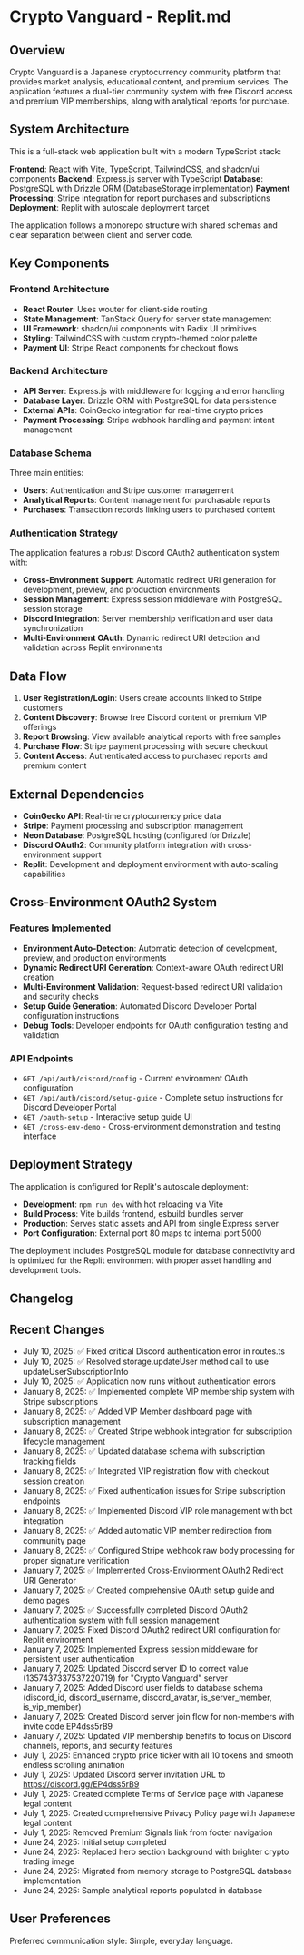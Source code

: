 # Crypto Vanguard - Replit.md

## Overview

Crypto Vanguard is a Japanese cryptocurrency community platform that provides market analysis, educational content, and premium services. The application features a dual-tier community system with free Discord access and premium VIP memberships, along with analytical reports for purchase.

## System Architecture

This is a full-stack web application built with a modern TypeScript stack:

**Frontend**: React with Vite, TypeScript, TailwindCSS, and shadcn/ui components
**Backend**: Express.js server with TypeScript
**Database**: PostgreSQL with Drizzle ORM (DatabaseStorage implementation)
**Payment Processing**: Stripe integration for report purchases and subscriptions
**Deployment**: Replit with autoscale deployment target

The application follows a monorepo structure with shared schemas and clear separation between client and server code.

## Key Components

### Frontend Architecture
- **React Router**: Uses wouter for client-side routing
- **State Management**: TanStack Query for server state management
- **UI Framework**: shadcn/ui components with Radix UI primitives
- **Styling**: TailwindCSS with custom crypto-themed color palette
- **Payment UI**: Stripe React components for checkout flows

### Backend Architecture
- **API Server**: Express.js with middleware for logging and error handling
- **Database Layer**: Drizzle ORM with PostgreSQL for data persistence
- **External APIs**: CoinGecko integration for real-time crypto prices
- **Payment Processing**: Stripe webhook handling and payment intent management

### Database Schema
Three main entities:
- **Users**: Authentication and Stripe customer management
- **Analytical Reports**: Content management for purchasable reports
- **Purchases**: Transaction records linking users to purchased content

### Authentication Strategy
The application features a robust Discord OAuth2 authentication system with:
- **Cross-Environment Support**: Automatic redirect URI generation for development, preview, and production environments
- **Session Management**: Express session middleware with PostgreSQL session storage
- **Discord Integration**: Server membership verification and user data synchronization
- **Multi-Environment OAuth**: Dynamic redirect URI detection and validation across Replit environments

## Data Flow

1. **User Registration/Login**: Users create accounts linked to Stripe customers
2. **Content Discovery**: Browse free Discord content or premium VIP offerings
3. **Report Browsing**: View available analytical reports with free samples
4. **Purchase Flow**: Stripe payment processing with secure checkout
5. **Content Access**: Authenticated access to purchased reports and premium content

## External Dependencies

- **CoinGecko API**: Real-time cryptocurrency price data
- **Stripe**: Payment processing and subscription management
- **Neon Database**: PostgreSQL hosting (configured for Drizzle)
- **Discord OAuth2**: Community platform integration with cross-environment support
- **Replit**: Development and deployment environment with auto-scaling capabilities

## Cross-Environment OAuth2 System

### Features Implemented
- **Environment Auto-Detection**: Automatic detection of development, preview, and production environments
- **Dynamic Redirect URI Generation**: Context-aware OAuth redirect URI creation
- **Multi-Environment Validation**: Request-based redirect URI validation and security checks
- **Setup Guide Generation**: Automated Discord Developer Portal configuration instructions
- **Debug Tools**: Developer endpoints for OAuth configuration testing and validation

### API Endpoints
- `GET /api/auth/discord/config` - Current environment OAuth configuration
- `GET /api/auth/discord/setup-guide` - Complete setup instructions for Discord Developer Portal
- `GET /oauth-setup` - Interactive setup guide UI
- `GET /cross-env-demo` - Cross-environment demonstration and testing interface

## Deployment Strategy

The application is configured for Replit's autoscale deployment:
- **Development**: `npm run dev` with hot reloading via Vite
- **Build Process**: Vite builds frontend, esbuild bundles server
- **Production**: Serves static assets and API from single Express server
- **Port Configuration**: External port 80 maps to internal port 5000

The deployment includes PostgreSQL module for database connectivity and is optimized for the Replit environment with proper asset handling and development tools.

## Changelog

## Recent Changes  
- July 10, 2025: ✅ Fixed critical Discord authentication error in routes.ts
- July 10, 2025: ✅ Resolved storage.updateUser method call to use updateUserSubscriptionInfo
- July 10, 2025: ✅ Application now runs without authentication errors
- January 8, 2025: ✅ Implemented complete VIP membership system with Stripe subscriptions
- January 8, 2025: ✅ Added VIP Member dashboard page with subscription management  
- January 8, 2025: ✅ Created Stripe webhook integration for subscription lifecycle management
- January 8, 2025: ✅ Updated database schema with subscription tracking fields
- January 8, 2025: ✅ Integrated VIP registration flow with checkout session creation
- January 8, 2025: ✅ Fixed authentication issues for Stripe subscription endpoints
- January 8, 2025: ✅ Implemented Discord VIP role management with bot integration
- January 8, 2025: ✅ Added automatic VIP member redirection from community page
- January 8, 2025: ✅ Configured Stripe webhook raw body processing for proper signature verification
- January 7, 2025: ✅ Implemented Cross-Environment OAuth2 Redirect URI Generator
- January 7, 2025: ✅ Created comprehensive OAuth setup guide and demo pages
- January 7, 2025: ✅ Successfully completed Discord OAuth2 authentication system with full session management
- January 7, 2025: Fixed Discord OAuth2 redirect URI configuration for Replit environment  
- January 7, 2025: Implemented Express session middleware for persistent user authentication
- January 7, 2025: Updated Discord server ID to correct value (1357437337537220719) for "Crypto Vanguard" server
- January 7, 2025: Added Discord user fields to database schema (discord_id, discord_username, discord_avatar, is_server_member, is_vip_member)
- January 7, 2025: Created Discord server join flow for non-members with invite code EP4dss5rB9
- January 7, 2025: Updated VIP membership benefits to focus on Discord channels, reports, and security features
- July 1, 2025: Enhanced crypto price ticker with all 10 tokens and smooth endless scrolling animation
- July 1, 2025: Updated Discord server invitation URL to https://discord.gg/EP4dss5rB9
- July 1, 2025: Created complete Terms of Service page with Japanese legal content
- July 1, 2025: Created comprehensive Privacy Policy page with Japanese legal content
- July 1, 2025: Removed Premium Signals link from footer navigation
- June 24, 2025: Initial setup completed
- June 24, 2025: Replaced hero section background with brighter crypto trading image
- June 24, 2025: Migrated from memory storage to PostgreSQL database implementation
- June 24, 2025: Sample analytical reports populated in database

## User Preferences

Preferred communication style: Simple, everyday language.